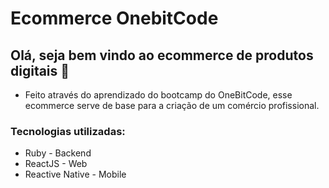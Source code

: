 # Ecommerce OnebitCode

## Olá, seja bem vindo ao ecommerce de produtos digitais 🚀️

 - Feito através do aprendizado do bootcamp do OneBitCode, esse ecommerce serve de base para a criação de um comércio profissional.
 
### Tecnologias utilizadas:

 - Ruby - Backend
 - ReactJS - Web
 - Reactive Native - Mobile
 
